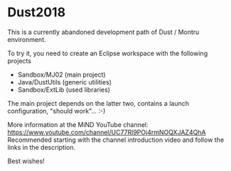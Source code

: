 # Dust2018

This is a currently abandoned development path of Dust / Montru environment.

To try it, you need to create an Eclipse workspace with the following projects
 - Sandbox/MJ02 (main project)
 - Java/DustUtils (generic utilities)
 - Sandbox/ExtLib (used libraries)
 
The main project depends on the latter two, contains a launch configuration, "should work"... :-)

More information at the MiND YouTube channel: https://www.youtube.com/channel/UC77Rl9POj4rmNOQXJAZ4QhA
Recommended starting with the channel introduction video and follow the links in the description.

Best wishes!

